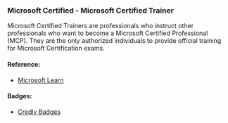 ### Microsoft Certified - Microsoft Certified Trainer

Microsoft Certified Trainers are professionals who instruct other professionals who want to become a Microsoft Certified Professional (MCP). They are the only authorized individuals to provide official training for Microsoft Certification exams.

#### Reference:
- [Microsoft Learn](https://docs.microsoft.com/en-us/learn/certifications/mct-certification)

#### Badges:
- [Credly Badges](https://www.credly.com/earner/earned/badge/8c23ed38-1680-4a5c-8756-944bc9fc2648)